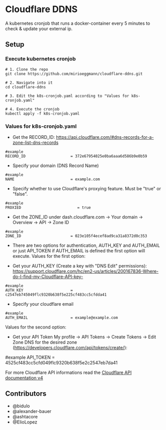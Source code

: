 # Cloudflare DDNS
A kubernetes cronjob that runs a docker-container every 5 minutes to check & update your external ip.

## Setup
### Execute kubernetes cronjob
```
# 1. Clone the repo
git clone https://github.com/mirioeggmann/cloudflare-ddns.git

# 2. Navigate into it
cd cloudflare-ddns

# 3. Edit the k8s-cronjob.yaml according to "Values for k8s-cronjob.yaml"

# 4. Execute the cronjob
kubectl apply -f k8s-cronjob.yaml
```

### Values for k8s-cronjob.yaml

- Get the RECORD_ID: https://api.cloudflare.com/#dns-records-for-a-zone-list-dns-records
```
#example
RECORD_ID                    = 372e67954025e0ba6aaa6d586b9e0b59
```

- Specify your domain (DNS Record Name)
```
#example
NAME                         = example.com
```

- Specify whether to use Cloudflare's proxying feature. Must be "true" or "false".
```
#example
PROXIED                         = true
```

- Get the ZONE_ID under dash.cloudflare.com -> Your domain -> Overview -> API -> Zone ID
```
#example
ZONE_ID                      = 023e105f4ecef8ad9ca31a8372d0c353
```

- There are two options for authentication, AUTH_KEY and AUTH_EMAIL or just API_TOKEN
  if AUTH_EMAIL is defined the first option will execute.
Values for the first option:

- Get your AUTH_KEY (Create a key with "DNS Edit" permissions): https://support.cloudflare.com/hc/en2-us/articles/200167836-Where-do-I-find-my-Cloudflare-API-key-
```
#example
AUTH_KEY                     = c2547eb745049flc9320b638f5e225cf483cc5cfdda41
```
- Specify your cloudflare email
```
#example
AUTH_EMAIL                   = example@example.com
```
Values for the second option:
- Get your API Token My profile -> API Tokens -> Create Tokens -> Edit Zone DNS for the desired zone (https://developers.cloudflare.com/api/tokens/create/): 

#example
API_TOKEN                     = 4525cf483cc5cfd049flc9320b638f5e2c2547eb7da41

For more Cloudflare API informations read the [Cloudflare API documentation v4](https://api.cloudflare.com/)

## Contributors
- @bidulo
- @alexander-bauer
- @ashtacore
- @ElioLopez
